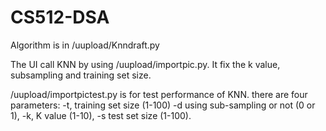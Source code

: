 # CS512-DSA
Algorithm is in /uupload/Knndraft.py

The UI call KNN by using /uupload/importpic.py. It fix the k value, subsampling and training set size.

/uupload/importpictest.py is for test performance of KNN. there are four parameters: -t, training set size (1-100)
-d using sub-sampling or not (0 or 1), -k, K value (1-10), -s test set size (1-100).
